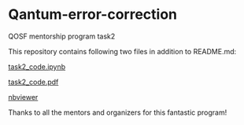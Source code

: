 # Qantum-error-correction
QOSF mentorship program task2

This repository contains following two files in addition to README.md:

  [task2_code.ipynb](https://github.com/MendyZh/Qantum-error-correction/blob/main/task2_code.ipynb) 

  [task2_code.pdf](https://github.com/MendyZh/Qantum-error-correction/blob/main/task2_code.pdf)
  
  [nbviewer](https://nbviewer.jupyter.org/github/MendyZh/Qantum-error-correction/blob/main/task2_code.ipynb)

Thanks to all the mentors and organizers for this fantastic program!
